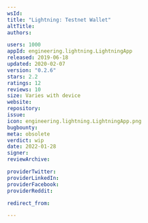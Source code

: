 ```yaml
---
wsId: 
title: "Lightning: Testnet Wallet"
altTitle: 
authors:

users: 1000
appId: engineering.lightning.LightningApp
released: 2019-06-18
updated: 2020-02-07
version: "0.2.6"
stars: 2.2
ratings: 12
reviews: 10
size: Varies with device
website: 
repository: 
issue: 
icon: engineering.lightning.LightningApp.png
bugbounty: 
meta: obsolete
verdict: wip
date: 2022-01-28
signer: 
reviewArchive:

providerTwitter: 
providerLinkedIn: 
providerFacebook: 
providerReddit: 

redirect_from:

---
```


